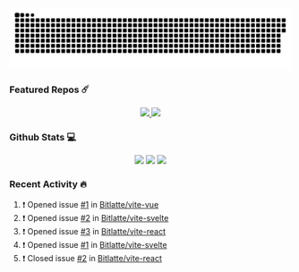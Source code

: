 <div align='center'>
  <img src='https://raw.githubusercontent.com/Bitlatte/Bitlatte/output/github-snake.svg' />
</div>

### Featured Repos :comet:
<div align='center'>
  <a href='https://github.com/Bitlatte/vite-react'>
    <img width='49.5%' src='https://github-readme-stats.vercel.app/api/pin/?username=Bitlatte&repo=vite-react' />
  </a>
  <a href='https://github.com/Bitlatte/vite-svelte'>
    <img width='49.5%' src='https://github-readme-stats.vercel.app/api/pin/?username=Bitlatte&repo=vite-svelte' />
  </a>
</div>

### Github Stats :computer:
<div align='center'>
  <img width='49.5%' src='https://github-readme-stats.vercel.app/api?username=Bitlatte&show_icons=true&hide_border=true' />
  <img width='49.5%' src='https://github-readme-streak-stats.herokuapp.com/?user=Bitlatte&hide_border=true' />
  <img width='99%'  src='https://activity-graph.herokuapp.com/graph?username=Bitlatte&theme=minimal&hide_border=true' />
</div>

### Recent Activity :fire:
<!--START_SECTION:activity-->
1. ❗️ Opened issue [#1](https://github.com/Bitlatte/vite-vue/issues/1) in [Bitlatte/vite-vue](https://github.com/Bitlatte/vite-vue)
2. ❗️ Opened issue [#2](https://github.com/Bitlatte/vite-svelte/issues/2) in [Bitlatte/vite-svelte](https://github.com/Bitlatte/vite-svelte)
3. ❗️ Opened issue [#3](https://github.com/Bitlatte/vite-react/issues/3) in [Bitlatte/vite-react](https://github.com/Bitlatte/vite-react)
4. ❗️ Opened issue [#1](https://github.com/Bitlatte/vite-svelte/issues/1) in [Bitlatte/vite-svelte](https://github.com/Bitlatte/vite-svelte)
5. ❗️ Closed issue [#2](https://github.com/Bitlatte/vite-react/issues/2) in [Bitlatte/vite-react](https://github.com/Bitlatte/vite-react)
<!--END_SECTION:activity-->
